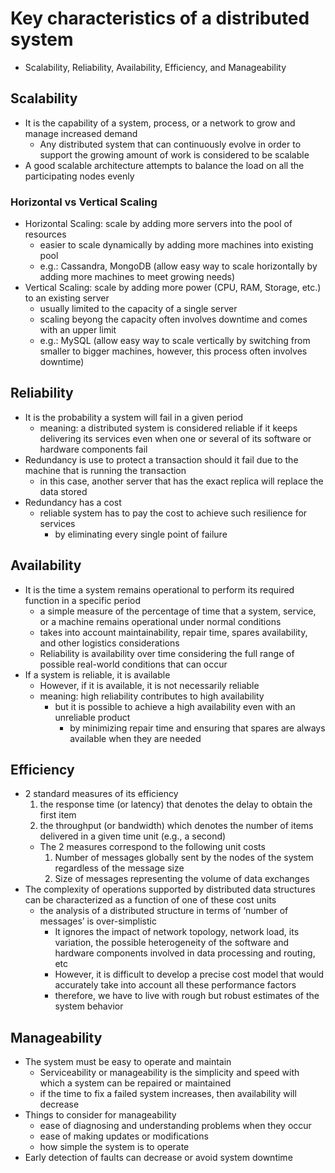 # Key characteristics of a distributed system
* Scalability, Reliability, Availability, Efficiency, and Manageability

## Scalability
* It is the capability of a system, process, or a network to grow and manage increased demand
    * Any distributed system that can continuously evolve in order to support the growing amount of work is considered to be scalable
* A good scalable architecture attempts to balance the load on all the participating nodes evenly
### Horizontal vs Vertical Scaling
* Horizontal Scaling: scale by adding more servers into the pool of resources
    * easier to scale dynamically by adding more machines into existing pool
    * e.g.: Cassandra, MongoDB (allow easy way to scale horizontally by adding more machines to meet growing needs)
* Vertical Scaling: scale by adding more power (CPU, RAM, Storage, etc.) to an existing server
    * usually limited to the capacity of a single server
    * scaling beyong the capacity often involves downtime and comes with an upper limit
    * e.g.: MySQL (allow easy way to scale vertically by switching from smaller to bigger machines, however, this process often involves downtime)
## Reliability
* It is the probability a system will fail in a given period
    * meaning: a distributed system is considered reliable if it keeps delivering its services even when one or several of its software or hardware components fail
* Redundancy is use to protect a transaction should it fail due to the machine that is running the transaction
    * in this case, another server that has the exact replica will replace the data stored
* Redundancy has a cost
    * reliable system has to pay the cost to achieve such resilience for services
        * by eliminating every single point of failure
## Availability
* It is the time a system remains operational to perform its required function in a specific period
    * a simple measure of the percentage of time that a system, service, or a machine remains operational under normal conditions
    * takes into account maintainability, repair time, spares availability, and other logistics considerations
    * Reliability is availability over time considering the full range of possible real-world conditions that can occur
* If a system is reliable, it is available
    * However, if it is available, it is not necessarily reliable
    * meaning: high reliability contributes to high availability
        * but it is possible to achieve a high availability even with an unreliable product
            * by minimizing repair time and ensuring that spares are always available when they are needed
## Efficiency
* 2 standard measures of its efficiency
    1. the response time (or latency) that denotes the delay to obtain the first item
    2. the throughput (or bandwidth) which denotes the number of items delivered in a given time unit (e.g., a second)
    * The 2 measures correspond to the following unit costs
        1. Number of messages globally sent by the nodes of the system regardless of the message size
        2. Size of messages representing the volume of data exchanges
* The complexity of operations supported by distributed data structures can be characterized as a function of one of these cost units
    * the analysis of a distributed structure in terms of ‘number of messages’ is over-simplistic
        * It ignores the impact of network topology, network load, its variation, the possible heterogeneity of the software and hardware components involved in data processing and routing, etc
        * However, it is difficult to develop a precise cost model that would accurately take into account all these performance factors
        * therefore, we have to live with rough but robust estimates of the system behavior
## Manageability
* The system must be easy to operate and maintain
    * Serviceability or manageability is the simplicity and speed with which a system can be repaired or maintained
    * if the time to fix a failed system increases, then availability will decrease
* Things to consider for manageability
    * ease of diagnosing and understanding problems when they occur
    * ease of making updates or modifications
    * how simple the system is to operate
* Early detection of faults can decrease or avoid system downtime
